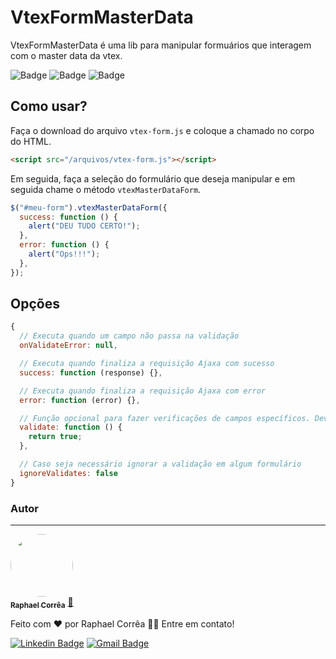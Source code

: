 # VtexFormMasterData

VtexFormMasterData é uma lib para manipular formuários que interagem com o master data da vtex.

![Badge](https://img.shields.io/badge/Autor-Raphael%20Corr%C3%AAa-blue)
![Badge](https://img.shields.io/badge/Version-1.0.0-green)
![Badge](https://img.shields.io/badge/PRs-welcome-green)

## Como usar?

Faça o download do arquivo `vtex-form.js` e coloque a chamado no corpo do HTML.

```HTML
<script src="/arquivos/vtex-form.js"></script>
```

Em seguida, faça a seleção do formulário que deseja manipular e em seguida chame o método `vtexMasterDataForm`.

```JavaScript
$("#meu-form").vtexMasterDataForm({
  success: function () {
    alert("DEU TUDO CERTO!");
  },
  error: function () {
    alert("Ops!!!");
  },
});
```

## Opções

```JavaScript
{
  // Executa quando um campo não passa na validação
  onValidateError: null,

  // Executa quando finaliza a requisição Ajaxa com sucesso
  success: function (response) {},

  // Executa quando finaliza a requisição Ajaxa com error
  error: function (error) {},

  // Função opcional para fazer verificações de campos específicos. Deve retornar um boolean
  validate: function () {
    return true;
  },

  // Caso seja necessário ignorar a validação em algum formulário
  ignoreValidates: false
}
```

### Autor

---

<a href="https://blog.rocketseat.com.br/author/Raphael%20Corrêa/">
 <img style="border-radius: 50%;" src="https://raphaelcorrea.dev/assets/ProfilePhoto.png" width="100px;" alt=""/>
 <br />
 <sub><b>Raphael Corrêa</b></sub></a> <a href="https://blog.rocketseat.com.br/author/Raphael%20Corrêa//" title="Rocketseat">🚀</a>

Feito com ❤️ por Raphael Corrêa 👋🏽 Entre em contato!

[![Linkedin Badge](https://img.shields.io/badge/-Raphael%20Corrêa-blue?style=flat-square&logo=Linkedin&logoColor=white&link=https://www.linkedin.com/in/tgmarinho/)](https://www.linkedin.com/in/raphael-corr%C3%AAa-29993952/)
[![Gmail Badge](https://img.shields.io/badge/-raphael.corra.b@gmail.com-c14438?style=flat-square&logo=Gmail&logoColor=white&link=mailto:raphael.corra.b@gmail.com)](mailto:raphael.corra.b@gmail.com)
